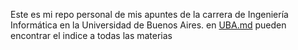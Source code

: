 Este es mi repo personal de mis apuntes de la carrera de Ingeniería Informática en la Universidad de Buenos Aires. en [UBA.md](https://github.com/salluzziluca/UBA/blob/main/UBA.md) pueden encontrar el indice a todas las materias
